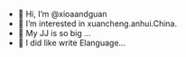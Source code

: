 - 👋 Hi, I’m @xioaandguan
- 👀 I’m interested in xuancheng.anhui.China.
- 🌱 My JJ is so big ...
- 💞️ I did like write Elanguage...

<!---
xioaandguan/xioaandguan is a ✨ special ✨ repository because its `README.md` (this file) appears on your GitHub profile.
You can click the Preview link to take a look at your changes.
--->
